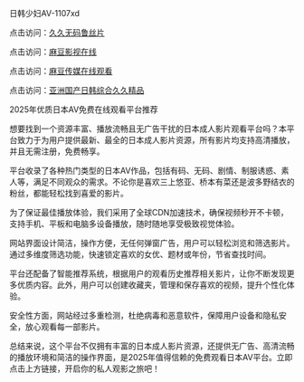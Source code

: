 日韩少妇AV-1107xd

点击访问：<a href="https://heiliaowzu4ur.pages.dev/">久久无码鲁丝片</a>

点击访问：<a href="https://heiliaoxwd5i8.pages.dev/">麻豆影视在线</a>

点击访问：<a href="https://heiliao2dmwwy.pages.dev/">麻豆传媒在线观看</a>

点击访问：<a href="https://heiliaozj3tjd.pages.dev/">亚洲国产日韩综合久久精品</a>

2025年优质日本AV免费在线观看平台推荐

想要找到一个资源丰富、播放流畅且无广告干扰的日本成人影片观看平台吗？本平台致力于为用户提供最新、最全的日本成人影片资源，所有影片均支持高清播放，并且无需注册，免费畅享。

平台收录了各种热门类型的日本AV作品，包括有码、无码、剧情、制服诱惑、素人等，满足不同观众的需求。不论你是喜欢三上悠亚、桥本有菜还是波多野结衣的粉丝，都能轻松找到喜爱的影片。

为了保证最佳播放体验，我们采用了全球CDN加速技术，确保视频秒开不卡顿，支持手机、平板和电脑多设备播放，随时随地享受极致视觉体验。

网站界面设计简洁，操作方便，无任何弹窗广告，用户可以轻松浏览和筛选影片。通过多维度筛选功能，快速锁定喜欢的女优、题材或年份，节省查找时间。

平台还配备了智能推荐系统，根据用户的观看历史推荐相关影片，让你不断发现更多优质内容。此外，用户可以创建收藏夹，管理和保存喜欢的视频，提升个性化体验。

安全性方面，网站经过多重检测，杜绝病毒和恶意软件，保障用户设备和隐私安全，放心观看每一部影片。

总结来说，这个平台不仅拥有丰富的日本成人影片资源，还提供无广告、高清流畅的播放环境和简洁的操作界面，是2025年值得信赖的免费观看日本AV平台。立即点击上方链接，开启你的私人观影之旅吧！

<span style="display:none;">[Canonical link](https://github.com/002xd/riben102 )</span>
